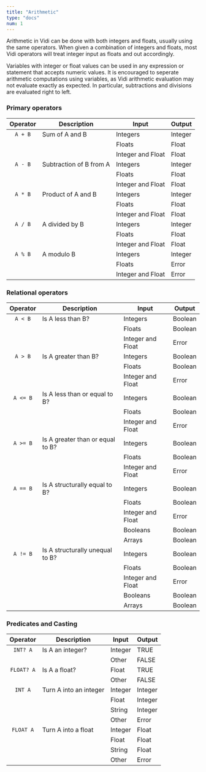 ```yaml
---
title: "Arithmetic"
type: "docs"
num: 1
---
```


Arithmetic in Vidi can be done with both integers and floats, usually using the same operators. When given a combination of integers and floats, most Vidi operators will treat integer input as floats and out accordingly.  

Variables with integer or float values can be used in any expression or statement that accepts numeric values. It is encouraged to seperate arithmetic computations using variables, as Vidi arithmetic evaluation may not evaluate exactly as expected. In particular, subtractions and divisions are evaluated right to left.

### Primary operators

| Operator | Description | Input | Output |
| :------: | ----------- | ----- | ------ |
| `A + B` | Sum of A and B | Integers | Integer |
| | | Floats | Float |
| | | Integer and Float | Float |
| `A - B` | Subtraction of B from A | Integers | Integer |
| | | Floats | Float |
| | | Integer and Float | Float |
| `A * B` | Product of A and B | Integers | Integer |
| | | Floats | Float |
| | | Integer and Float | Float |
| `A / B` | A divided by B | Integers | Integer |
| | | Floats | Float |
| | | Integer and Float | Float |
| `A % B` | A modulo B | Integers | Integer |
| | | Floats | Error |
| | | Integer and Float | Error |

### Relational operators

| Operator | Description | Input | Output |
| :------: | ----------- | ----- | ------ |
| `A < B` | Is A less than B? | Integers | Boolean |
| | | Floats | Boolean |
| | | Integer and Float | Error |
| `A > B` | Is A greater than B? | Integers | Boolean |
| | | Floats | Boolean |
| | | Integer and Float | Error |
| `A <= B` | Is A less than or equal to B? | Integers | Boolean |
| | | Floats | Boolean |
| | | Integer and Float | Error |
| `A >= B` | Is A greater than or equal to B? | Integers | Boolean |
| | | Floats | Boolean |
| | | Integer and Float | Error |
| `A == B` | Is A structurally equal to B? | Integers | Boolean |
| | | Floats | Boolean |
| | | Integer and Float | Error |
| | | Booleans | Boolean |
| | | Arrays | Boolean |
| `A != B` | Is A structurally unequal to B? | Integers | Boolean |
| | | Floats | Boolean |
| | | Integer and Float | Error |
| | | Booleans | Boolean |
| | | Arrays | Boolean |

### Predicates and Casting

| Operator | Description | Input | Output |
| :------: | ----------- | ----- | ------ |
| `INT? A` | Is A an integer? | Integer | TRUE |
| | | Other | FALSE |
| `FLOAT? A` | Is A a float? | Float | TRUE |
| | | Other | FALSE |
| `INT A` | Turn A into an integer | Integer | Integer |
| | | Float | Integer |
| | | String | Integer |
| | | Other | Error |
| `FLOAT A` | Turn A into a float | Integer | Float |
| | | Float | Float |
| | | String | Float |
| | | Other | Error |